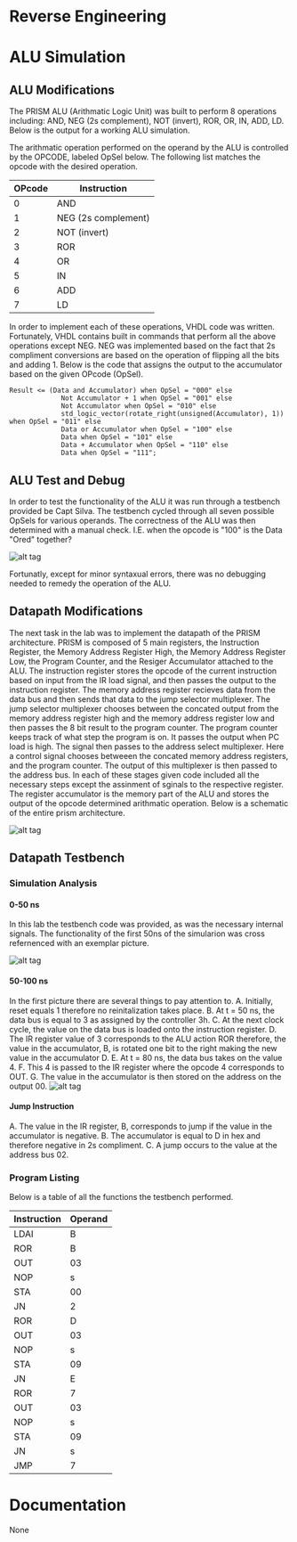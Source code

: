 Reverse Engineering
==========
# ALU Simulation
## ALU Modifications
The PRISM ALU (Arithmatic Logic Unit) was built to perform 8 operations including: AND, NEG (2s complement), NOT (invert), ROR, OR, IN, ADD, LD. Below is the output for a working ALU simulation. 

The arithmatic operation performed on the operand by the ALU is controlled by the OPCODE, labeled OpSel below. The following list matches the opcode with the desired operation.


| OPcode | Instruction        | 
|--------|--------------------|
| 0      | AND                | 
| 1      | NEG (2s complement)| 
| 2      | NOT (invert)       |  
| 3      | ROR                | 
| 4      | OR                 | 
| 5      | IN                 | 
| 6      | ADD                | 
| 7      | LD                 | 

In order to implement each of these operations, VHDL code was written. Fortunately, VHDL contains built in commands that perform all the above operations except NEG. NEG was implemented based on the fact that 2s compliment conversions are based on the operation of flipping all the bits and adding 1. Below is the code that assigns the output to the accumulator based on the given OPcode (OpSel).

```
Result <= (Data and Accumulator) when OpSel = "000" else
			 Not Accumulator + 1 when OpSel = "001" else
			 Not Accumulator when OpSel = "010" else
			 std_logic_vector(rotate_right(unsigned(Accumulator), 1)) when OpSel = "011" else
			 Data or Accumulator when OpSel = "100" else
			 Data when OpSel = "101" else
			 Data + Accumulator when OpSel = "110" else
			 Data when OpSel = "111";
```

## ALU Test and Debug
In order to test the functionality of the ALU it was run through a testbench provided be Capt Silva. The testbench cycled through all seven possible OpSels for various operands. The correctness of the ALU was then determined with a manual check. I.E. when the opcode is "100" is the Data "Ored" together?

![alt tag](https://raw.githubusercontent.com/seanbapty/Lab4_PRISM/master/ALU%20out.JPG)

Fortunatly, except for minor syntaxual errors, there was no debugging needed to remedy the operation of the ALU.

## Datapath Modifications 
The next task in the lab was to implement the datapath of the PRISM architecture. PRISM is composed of 5 main registers, the Instruction Register, the Memory Address Register High, the Memory Address Register Low, the Program Counter, and the Resiger Accumulator attached to the ALU. The instruction register stores the opcode of the current instruction based on input from the IR load signal, and then passes the output to the instruction register. The memory address register recieves data from the data bus and then sends that data to the jump selector multiplexer. The jump selector multiplexer chooses between the concated output from the memory address register high and the memory address register low and then passes the 8 bit result to the program counter. The program counter keeps track of what step the program is on. It passes the output when PC load is high. The signal then passes to the address select multiplexer. Here a control signal chooses betweeen the concated memory address registers, and the program counter. The output of this multiplexer is then passed to the address bus. In each of these stages given code included all the necessary steps except the assinment of sginals to the respective register. 
The register accumulator is the memory part of the ALU and stores the output of the opcode determined arithmatic operation.
Below is a schematic of the entire prism architecture.

![alt tag](https://raw.githubusercontent.com/seanbapty/Lab4_PRISM/master/PRISM%20schematic.JPG)

## Datapath Testbench
### Simulation Analysis
#### 0-50 ns
In this lab the testbench code was provided, as was the necessary internal signals.
The functionality of the first 50ns of the simularion was cross refernenced with an exemplar picture.

![alt tag](https://raw.githubusercontent.com/seanbapty/Lab4_PRISM/master/part2.JPG)
#### 50-100 ns

In the first picture there are several things to pay attention to.
A. Initially, reset equals 1 therefore no reinitalization takes place.
B. At t = 50 ns, the data bus is equal to 3 as assigned by the controller 3h. 
C. At the next clock cycle, the value on the data bus is loaded onto the instruction register.
D. The IR register value of 3 corresponds to the ALU action ROR therefore, the value in the accumulator, B, is rotated one bit to the right making the new value in the accumulator D.
E. At t = 80 ns, the data bus takes on the value 4.
F. This 4 is passed to the IR register where the opcode 4 corresponds to OUT. 
G. The value in the accumulator is then stored on the address on the output 00.
![alt tag](https://raw.githubusercontent.com/seanbapty/Lab4_PRISM/master/50-100ns.JPG)

#### Jump Instruction
A. The value in the IR register, B, corresponds to jump if the value in the accumulator is negative.
B. The accumulator is equal to D in hex and therefore negative in 2s compliment.
C. A jump occurs to the value at the address bus 02.

### Program Listing
Below is a table of all the functions the testbench performed.

| Instruction | Operand       | 
|-------------|---------------|
| LDAI        | B             | 
| ROR         |	B             | 
| OUT         | 03            |  
| NOP         | s             | 
| STA         | 00            |
| JN          | 2             | 
| ROR         | D             | 
| OUT         | 03            | 
| NOP	      | s 	      |
| STA         | 09            |
| JN          | E             |
| ROR         | 7             |
| OUT         | 03            |
| NOP         | s             |
| STA         | 09            |
| JN          | s             |
| JMP         | 7             |

# Documentation
None
